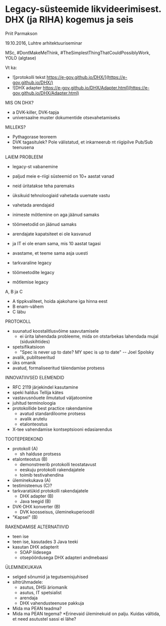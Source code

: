 # Legacy-süsteemide likvideerimisest. DHX (ja RIHA) kogemus ja seis

Priit Parmakson

19.10.2016, Luhtre arhitektuuriseminar

MSc, #DontMakeMeThink, #TheSimplestThingThatCouldPossiblyWork, YOLO (algtase)

Vt ka:
  - ![protokolli tekst https://e-gov.github.io/DHX/](https://e-gov.github.io/DHX/)
  - ![DHX adapter https://e-gov.github.io/DHX/Adapter.html](https://e-gov.github.io/DHX/Adapter.html)

MIS ON DHX?
  - a DVK-killer, DVK-tapja
  - universaalne muster dokumentide otsevahetamiseks


MILLEKS?
  - Pythagorase teoreem
  - DVK tagasitulek? Pole välistatud, et inkarneerub
    nt riigipilve Pub/Sub teenusena

LAIEM PROBLEEM
  - legacy-st vabanemine
  - paljud meie e-riigi süsteemid on 10+ aastat vanad
  - neid üritatakse teha paremaks
  - üksikuid tehnoloogiaid vahetada uuemate vastu
  - vahetada arendajaid

  - inimeste mõtlemine on aga jäänud samaks
  - töömeetodid on jäänud samaks
  - arendajate kapatsiteet ei ole kasvanud
  - ja IT ei ole enam sama, mis 10 aastat tagasi

  - avastame, et teeme sama asja uuesti

  - tarkvaraline legacy
  - töömeetodite legacy
  - mõtlemise legacy

A, B ja C
  - A tippkvaliteet, hoida ajakohane iga hinna eest
  - B enam-vähem
  - C läbu

PROTOKOLL
  - suunatud koostalitlusvõime saavutamisele
    - ei ürita lahendada probleeme, mida on otstarbekas
      lahendada mujal (siduskihtides)
  - spetsifikatsioon
    - "Spec is never up to date? MY spec is up to date" -- Joel Spolsky
  - avalik, publitseeritud
  - üks omanik
  - avatud, formaliseeritud täiendamise protsess

INNOVATIIVSED ELEMENDID
  - RFC 2119 järjekindel kasutamine
  - speki haldus Tellija kätes
  - vastavusnõuete ilmutatud väljatoomine
  - juhitud terminoloogia
  - protokollide best practice rakendamine
    - avatud standardiloome protsess
    - avalik arutelu
    - etalonteostus
  - X-tee vahendamise kontseptsiooni edasiarendus

TOOTEPEREKOND
  - protokoll (A)
    - sh halduse protsess
  - etalonteostus (B)
    - demonstreerib protokolli teostatavust
    - eeskuju protokolli rakendajatele
    - toimib testivahendina
  - üleminekukava (A)
  - testimisteenus (C)?
  - tarkvaratükid protokolli rakendajatele
    - DHX adapter (B) 
    - Java teegid (B)
  - DVK-DHX konverter (B)
    - DVK koosseisus, üleminekuperioodil
  - "Kapsel" (B)

RAKENDAMISE ALTERNATIIVID
  - teen ise
  - teen ise, kasutades 3 Java teeki
  - kasutan DHX adapterit
    - SOAP liidesega
    - otsepöördusega DHX adapteri andmebaasi

ÜLEMINEKUKAVA
  - selged sõnumid ja tegutsemisjuhised
  - sihtrühmadele:
    - asutus, DHSi äriomanik
    - asutus, IT spetsialist
    - arendaja
    - DHX vahendusteenuse pakkuja
  - Mida ma PEAN teadma?
  - Mida ma PEAN tegema?
  *Erinevaid üleminekuid on palju. Kuidas vältida, et need asutustel sassi ei lähe?
